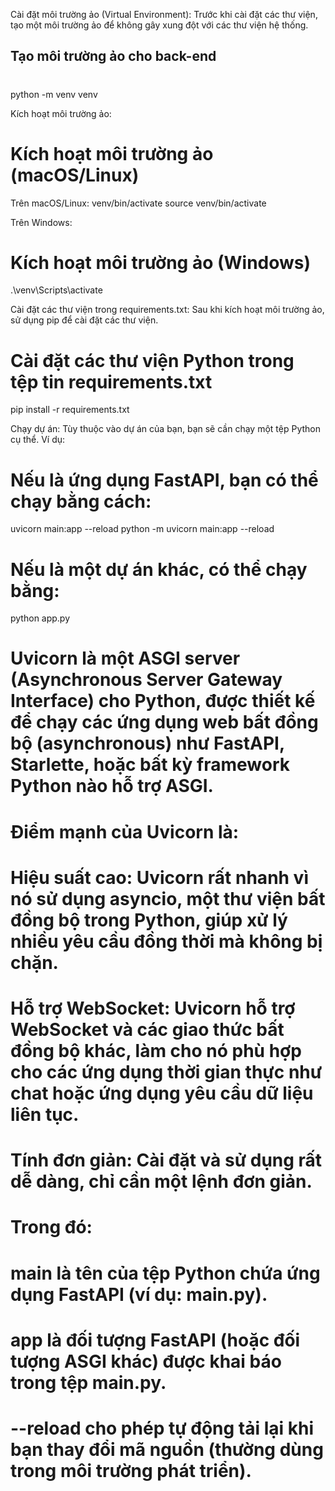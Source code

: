 Cài đặt môi trường ảo (Virtual Environment):
Trước khi cài đặt các thư viện, tạo một môi trường ảo để không gây xung đột với các thư viện hệ thống.

## Tạo môi trường ảo cho back-end

#

python -m venv venv

Kích hoạt môi trường ảo:

# Kích hoạt môi trường ảo (macOS/Linux)

Trên macOS/Linux:
venv/bin/activate
source venv/bin/activate

Trên Windows:

# Kích hoạt môi trường ảo (Windows)

.\venv\Scripts\activate

Cài đặt các thư viện trong requirements.txt:
Sau khi kích hoạt môi trường ảo, sử dụng pip để cài đặt các thư viện.

# Cài đặt các thư viện Python trong tệp tin requirements.txt

pip install -r requirements.txt

Chạy dự án:
Tùy thuộc vào dự án của bạn, bạn sẽ cần chạy một tệp Python cụ thể. Ví dụ:

# Nếu là ứng dụng FastAPI, bạn có thể chạy bằng cách:

uvicorn main:app --reload
python -m uvicorn main:app --reload
# Nếu là một dự án khác, có thể chạy bằng:

python app.py

# Uvicorn là một ASGI server (Asynchronous Server Gateway Interface) cho Python, được thiết kế để chạy các ứng dụng web bất đồng bộ (asynchronous) như FastAPI, Starlette, hoặc bất kỳ framework Python nào hỗ trợ ASGI.

# Điểm mạnh của Uvicorn là:

# Hiệu suất cao: Uvicorn rất nhanh vì nó sử dụng asyncio, một thư viện bất đồng bộ trong Python, giúp xử lý nhiều yêu cầu đồng thời mà không bị chặn.

# Hỗ trợ WebSocket: Uvicorn hỗ trợ WebSocket và các giao thức bất đồng bộ khác, làm cho nó phù hợp cho các ứng dụng thời gian thực như chat hoặc ứng dụng yêu cầu dữ liệu liên tục.

# Tính đơn giản: Cài đặt và sử dụng rất dễ dàng, chỉ cần một lệnh đơn giản.

# Trong đó:

# main là tên của tệp Python chứa ứng dụng FastAPI (ví dụ: main.py).

# app là đối tượng FastAPI (hoặc đối tượng ASGI khác) được khai báo trong tệp main.py.

# --reload cho phép tự động tải lại khi bạn thay đổi mã nguồn (thường dùng trong môi trường phát triển).
